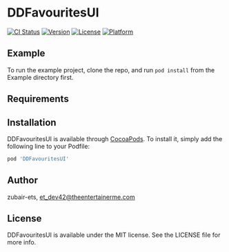 # DDFavouritesUI

[![CI Status](https://img.shields.io/travis/zubair-ets/DDFavouritesUI.svg?style=flat)](https://travis-ci.org/zubair-ets/DDFavouritesUI)
[![Version](https://img.shields.io/cocoapods/v/DDFavouritesUI.svg?style=flat)](https://cocoapods.org/pods/DDFavouritesUI)
[![License](https://img.shields.io/cocoapods/l/DDFavouritesUI.svg?style=flat)](https://cocoapods.org/pods/DDFavouritesUI)
[![Platform](https://img.shields.io/cocoapods/p/DDFavouritesUI.svg?style=flat)](https://cocoapods.org/pods/DDFavouritesUI)

## Example

To run the example project, clone the repo, and run `pod install` from the Example directory first.

## Requirements

## Installation

DDFavouritesUI is available through [CocoaPods](https://cocoapods.org). To install
it, simply add the following line to your Podfile:

```ruby
pod 'DDFavouritesUI'
```

## Author

zubair-ets, et_dev42@theentertainerme.com

## License

DDFavouritesUI is available under the MIT license. See the LICENSE file for more info.
